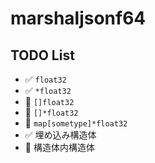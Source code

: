 # marshaljsonf64

## TODO List

* ✅ `float32`
* ✅ `*float32`
* 🙅 `[]float32`
* 🙅 `[]*float32`
* 🙅 `map[sometype]*float32`
* ✅ 埋め込み構造体
* 🙅 構造体内構造体
